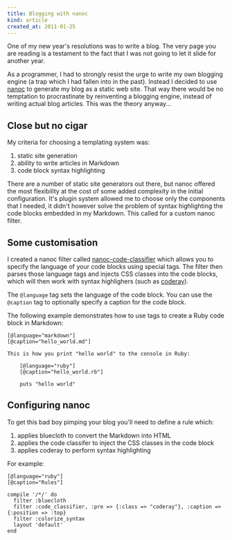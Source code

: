 ```yaml
---
title: Blogging with nanoc
kind: article
created_at: 2011-01-25
---
```


One of my new year's resolutions was to write a blog. The very page you are reading is a testament to the fact that I was not going to let it slide for another year.

As a programmer, I had to strongly resist the urge to write my own blogging engine (a trap which I had fallen into in the past). Instead I decided to use [nanoc](http://nanoc.stoneship.org/) to generate my blog as a static web site. That way there would be no temptation to procrastinate by reinventing a blogging engine, instead of writing actual blog articles. This was the theory anyway...


## Close but no cigar

My criteria for choosing a templating system was:

1. static site generation
2. ability to write articles in Markdown
3. code block syntax highlighting

There are a number of static site generators out there, but nanoc offered the most flexibility at the cost of some added complexity in the initial configuration. It's plugin system allowed me to choose only the components that I needed, it didn't however solve the problem of syntax highlighting the code blocks embedded in my Markdown. This called for a custom nanoc filter.


## Some customisation

I created a nanoc filter called [nanoc-code-classifier](http://github.com/nullobject/nanoc-code-classifier) which allows you to specify the language of your code blocks using special tags. The filter then parses those language tags and injects CSS classes into the code blocks, which will then work with syntax highlighers (such as [coderay](http://coderay.rubychan.de/)).

The `@language` tag sets the language of the code block. You can use the `@caption` tag to optionally specify a caption for the code block.

The following example demonstrates how to use tags to create a Ruby code block in Markdown:

    [@language="markdown"]
    [@caption="hello_world.md"]

    This is how you print "hello world" to the console in Ruby:

        [@language="ruby"]
        [@caption="hello_world.rb"]

        puts "hello world"


## Configuring nanoc

To get this bad boy pimping your blog you'll need to define a rule which:

1. applies bluecloth to convert the Markdown into HTML
2. applies the code classifer to inject the CSS classes in the code block
3. applies coderay to perform syntax highlighting

For example:

    [@language="ruby"]
    [@caption="Rules"]

    compile '/*/' do
      filter :bluecloth
      filter :code_classifier, :pre => {:class => "coderay"}, :caption => {:position => :top}
      filter :colorize_syntax
      layout 'default'
    end
